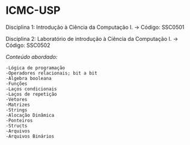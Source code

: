 # ICMC-USP
Disciplina 1: Introdução à Ciência da Computação I. -> Código: SSC0501

Disciplina 2: Laboratório de introdução à Ciência da Computação I. -> Código: SSC0502
 
*Conteúdo abordado:*

    -Lógica de programação
    -Operadores relacionais; bit a bit
    -Algebra booleana
    -Funções
    -Laços condicionais
    -Laços de repetição
    -Vetores
    -Matrizes
    -Strings
    -Alocação Dinâmica
    -Ponteiros
    -Structs
    -Arquivos
    -Arquivos Binários
